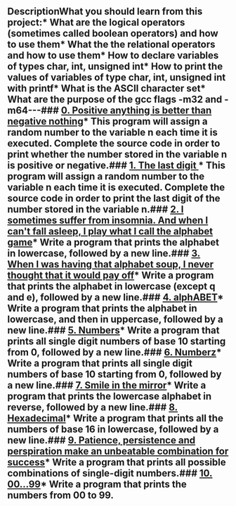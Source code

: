 ## DescriptionWhat you should learn from this project:* What are the logical operators (sometimes called boolean operators) and how to use them* What the the relational operators and how to use them* How to declare variables of types char, int, unsigned int* How to print the values of variables of type char, int, unsigned int with printf* What is the ASCII character set* What are the purpose of the gcc flags -m32 and -m64---### [0. Positive anything is better than negative nothing](./0-positive_or_negative.c)* This program will assign a random number to the variable n each time it is executed. Complete the source code in order to print whether the number stored in the variable n is positive or negative.### [1. The last digit ](./1-last_digit.c)* This program will assign a random number to the variable n each time it is executed. Complete the source code in order to print the last digit of the number stored in the variable n.### [2. I sometimes suffer from insomnia. And when I can't fall asleep, I play what I call the alphabet game](./2-print_alphabet.c)* Write a program that prints the alphabet in lowercase, followed by a new line.### [3. When I was having that alphabet soup, I never thought that it would pay off](./4-print_alphabt.c)* Write a program that prints the alphabet in lowercase (except q and e), followed by a new line.### [4. alphABET](./3-print_alphabets.c)* Write a program that prints the alphabet in lowercase, and then in uppercase, followed by a new line.### [5. Numbers](./5-print_numbers.c)* Write a program that prints all single digit numbers of base 10 starting from 0, followed by a new line.### [6. Numberz](./6-print_numberz.c)* Write a program that prints all single digit numbers of base 10 starting from 0, followed by a new line.### [7. Smile in the mirror](./7-print_tebahpla.c)* Write a program that prints the lowercase alphabet in reverse, followed by a new line.### [8. Hexadecimal](./8-print_base16.c)* Write a program that prints all the numbers of base 16 in lowercase, followed by a new line.### [9. Patience, persistence and perspiration make an unbeatable combination for success](./9-print_comb.c)* Write a program that prints all possible combinations of single-digit numbers.### [10. 00...99](./10-print_comb2.c)* Write a program that prints the numbers from 00 to 99.
